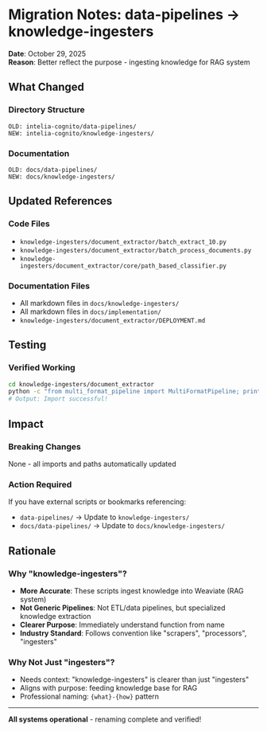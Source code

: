 # Migration Notes: data-pipelines → knowledge-ingesters

**Date**: October 29, 2025  
**Reason**: Better reflect the purpose - ingesting knowledge for RAG system

## What Changed

### Directory Structure
```
OLD: intelia-cognito/data-pipelines/
NEW: intelia-cognito/knowledge-ingesters/
```

### Documentation
```
OLD: docs/data-pipelines/
NEW: docs/knowledge-ingesters/
```

## Updated References

### Code Files
- `knowledge-ingesters/document_extractor/batch_extract_10.py`
- `knowledge-ingesters/document_extractor/batch_process_documents.py`
- `knowledge-ingesters/document_extractor/core/path_based_classifier.py`

### Documentation Files
- All markdown files in `docs/knowledge-ingesters/`
- All markdown files in `docs/implementation/`
- `knowledge-ingesters/document_extractor/DEPLOYMENT.md`

## Testing

### Verified Working
```bash
cd knowledge-ingesters/document_extractor
python -c "from multi_format_pipeline import MultiFormatPipeline; print('Import successful!')"
# Output: Import successful!
```

## Impact

### Breaking Changes
None - all imports and paths automatically updated

### Action Required
If you have external scripts or bookmarks referencing:
- `data-pipelines/` → Update to `knowledge-ingesters/`
- `docs/data-pipelines/` → Update to `docs/knowledge-ingesters/`

## Rationale

### Why "knowledge-ingesters"?
- **More Accurate**: These scripts ingest knowledge into Weaviate (RAG system)
- **Not Generic Pipelines**: Not ETL/data pipelines, but specialized knowledge extraction
- **Clearer Purpose**: Immediately understand function from name
- **Industry Standard**: Follows convention like "scrapers", "processors", "ingesters"

### Why Not Just "ingesters"?
- Needs context: "knowledge-ingesters" is clearer than just "ingesters"
- Aligns with purpose: feeding knowledge base for RAG
- Professional naming: `{what}-{how}` pattern

---

**All systems operational** - renaming complete and verified!

